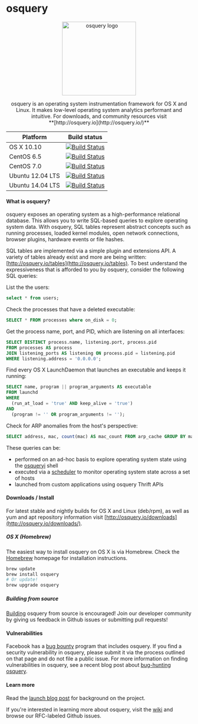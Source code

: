 osquery
======

<p align="center">
<img align="center" src="http://osquery.io/assets/logo-dark.png" alt="osquery logo" width="200"/>

<p align="center">
osquery is an operating system instrumentation framework for OS X and Linux. It makes low-level operating system analytics performant and intuitive. For downloads, and community resources visit<br/> **[http://osquery.io](http://osquery.io/)**

| Platform | Build status |
|---------|-------------|
OS X 10.10      | [![Build Status](http://jenkins.osquery.io/job/osqueryMasterBuildOSX/badge/icon)](http://jenkins.osquery.io/job/osqueryMasterBuildOSX/)
CentOS 6.5      | [![Build Status](http://jenkins.osquery.io/job/osqueryMasterBuildCentOS6/badge/icon)](http://jenkins.osquery.io/job/osqueryMasterBuildCentOS6/)
CentOS 7.0      | [![Build Status](http://jenkins.osquery.io/job/osqueryMasterBuildCentOS7/badge/icon)](http://jenkins.osquery.io/job/osqueryMasterBuildCentOS7/)
Ubuntu 12.04 LTS | [![Build Status](http://jenkins.osquery.io/job/osqueryMasterBuildUbuntu12/badge/icon)](http://jenkins.osquery.io/job/osqueryMasterBuildUbuntu12/)
Ubuntu 14.04 LTS | [![Build Status](http://jenkins.osquery.io/job/osqueryMasterBuildUbuntu14/badge/icon)](http://jenkins.osquery.io/job/osqueryMasterBuildUbuntu14/)

#### What is osquery?

osquery exposes an operating system as a high-performance relational database. This allows you to write SQL-based queries to explore operating system data. With osquery, SQL tables represent abstract concepts such as running processes, loaded kernel modules, open network connections, browser plugins, hardware events or file hashes.

SQL tables are implemented via a simple plugin and extensions API. A variety of tables already exist and more are being written: [http://osquery.io/tables](http://osquery.io/tables). To best understand the expressiveness that is afforded to you by osquery, consider the following SQL queries:

List the the users:
```sql
select * from users;
```

Check the processes that have a deleted executable:
```sql
SELECT * FROM processes where on_disk = 0;
```

Get the process name, port, and PID, which are listening on all interfaces:
```sql
SELECT DISTINCT process.name, listening.port, process.pid
FROM processes AS process
JOIN listening_ports AS listening ON process.pid = listening.pid
WHERE listening.address = '0.0.0.0';
```

Find every OS X LaunchDaemon that launches an executable and keeps it running:
```sql
SELECT name, program || program_arguments AS executable
FROM launchd
WHERE
  (run_at_load = 'true' AND keep_alive = 'true')
AND
  (program != '' OR program_arguments != '');
```

Check for ARP anomalies from the host's perspective:
```sql
SELECT address, mac, count(mac) AS mac_count FROM arp_cache GROUP BY mac HAVING count(mac) > 1;
``` 

These queries can be:
* performed on an ad-hoc basis to explore operating system state using the [osqueryi](https://github.com/facebook/osquery/wiki/using-osqueryi) shell
* executed via a [scheduler](https://github.com/facebook/osquery/wiki/using-osqueryd) to monitor operating system state across a set of hosts
* launched from custom applications using osquery Thrift APIs

#### Downloads / Install

For latest stable and nightly builds for OS X and Linux (deb/rpm), as well as yum and apt repository information visit [http://osquery.io/downloads](http://osquery.io/downloads/).

##### OS X (Homebrew)

The easiest way to install osquery on OS X is via Homebrew. Check the [Homebrew](http://brew.sh/) homepage for installation instructions.

```bash
brew update
brew install osquery
# Or update!
brew upgrade osquery
```

##### Building from source

[Building](https://github.com/facebook/osquery/wiki/building-the-code) osquery from source is encouraged! Join our developer community by giving us feedback in Github issues or submitting pull requests!

#### Vulnerabilities

Facebook has a [bug bounty](https://www.facebook.com/whitehat/) program that includes osquery. If you find a security vulnerability in osquery, please submit it via the process outlined on that page and do not file a public issue. For more information on finding vulnerabilities in osquery, see a recent blog post about [bug-hunting osquery](https://www.facebook.com/notes/facebook-bug-bounty/bug-hunting-osquery/954850014529225).

#### Learn more

Read the [launch blog post](https://code.facebook.com/posts/844436395567983/introducing-osquery/) for background on the project.

If you're interested in learning more about osquery, visit the [wiki](https://github.com/facebook/osquery/wiki) and browse our RFC-labeled Github issues.
